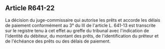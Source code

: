 Article R641-22
----
La décision du juge-commissaire qui autorise les prêts et accorde les délais de
paiement conformément au 3° du III de l'article L. 641-13 est transcrite sur le
registre tenu à cet effet au greffe du tribunal avec l'indication de l'identité
du débiteur, du montant des prêts, de l'identification du prêteur et de
l'échéance des prêts ou des délais de paiement.
